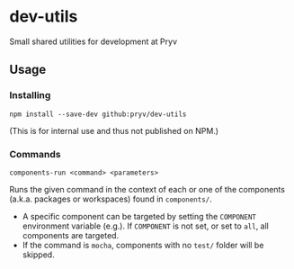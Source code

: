 # dev-utils

Small shared utilities for development at Pryv


## Usage

### Installing

```
npm install --save-dev github:pryv/dev-utils
```

(This is for internal use and thus not published on NPM.)

### Commands

```
components-run <command> <parameters>
```

Runs the given command in the context of each or one of the components (a.k.a. packages or workspaces) found in `components/`.
- A specific component can be targeted by setting the `COMPONENT` environment variable (e.g.). If `COMPONENT` is not set, or set to `all`, all components are targeted.
- If the command is `mocha`, components with no `test/` folder will be skipped.
